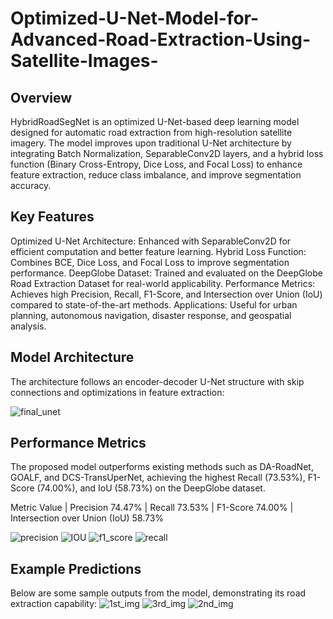 # Optimized-U-Net-Model-for-Advanced-Road-Extraction-Using-Satellite-Images-

## Overview
HybridRoadSegNet is an optimized U-Net-based deep learning model designed for automatic road extraction from high-resolution satellite imagery. The model improves upon traditional U-Net architecture by integrating Batch Normalization, SeparableConv2D layers, and a hybrid loss function (Binary Cross-Entropy, Dice Loss, and Focal Loss) to enhance feature extraction, reduce class imbalance, and improve segmentation accuracy.

## Key Features
Optimized U-Net Architecture: Enhanced with SeparableConv2D for efficient computation and better feature learning.
Hybrid Loss Function: Combines BCE, Dice Loss, and Focal Loss to improve segmentation performance.
DeepGlobe Dataset: Trained and evaluated on the DeepGlobe Road Extraction Dataset for real-world applicability.
Performance Metrics: Achieves high Precision, Recall, F1-Score, and Intersection over Union (IoU) compared to state-of-the-art methods.
Applications: Useful for urban planning, autonomous navigation, disaster response, and geospatial analysis.


## Model Architecture
The architecture follows an encoder-decoder U-Net structure with skip connections and optimizations in feature extraction:

![final_unet](https://github.com/user-attachments/assets/b3766f1e-7dd2-49b5-80ab-627255911925)


## Performance Metrics
The proposed model outperforms existing methods such as DA-RoadNet, GOALF, and DCS-TransUperNet, achieving the highest Recall (73.53%), F1-Score (74.00%), and IoU (58.73%) on the DeepGlobe dataset.

Metric	Value |
Precision	74.47% |
Recall	73.53% | 
F1-Score	74.00% | 
Intersection over Union (IoU)	58.73%


![precision](https://github.com/user-attachments/assets/4bb7a0cc-0681-46ca-8d53-f588c35a4a61)
![IOU](https://github.com/user-attachments/assets/1623766e-5582-4f46-953a-e7d91de0af4f)
![f1_score](https://github.com/user-attachments/assets/76cb8d54-a890-4f1a-96d5-21b0630462e5)
![recall](https://github.com/user-attachments/assets/c01ce072-e18c-4e0f-bdf0-85d607fe122e)

## Example Predictions
Below are some sample outputs from the model, demonstrating its road extraction capability:
![1st_img](https://github.com/user-attachments/assets/9a40cb15-b93a-45b8-bb18-df7113e98914)
![3rd_img](https://github.com/user-attachments/assets/2d75211c-abc6-44d7-b0af-2279f587c0e2)
![2nd_img](https://github.com/user-attachments/assets/81a70a57-4d37-4080-9f94-d17658c12ff7)
